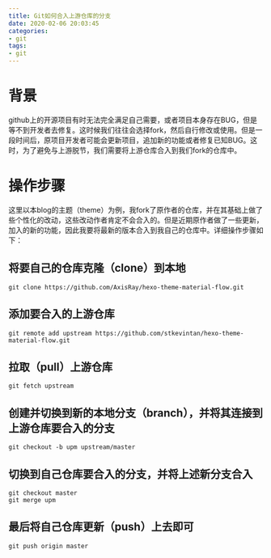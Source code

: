 ```yaml
---
title: Git如何合入上游仓库的分支
date: 2020-02-06 20:03:45
categories:
- git
tags:
- git
---
```

# 背景
github上的开源项目有时无法完全满足自己需要，或者项目本身存在BUG，但是等不到开发者去修复。这时候我们往往会选择fork，然后自行修改或使用。但是一段时间后，原项目开发者可能会更新项目，追加新的功能或者修复已知BUG。这时，为了避免与上游脱节，我们需要将上游仓库合入到我们fork的仓库中。
# 操作步骤
这里以本blog的主题（theme）为例，我fork了原作者的仓库，并在其基础上做了些个性化的改动，这些改动作者肯定不会合入的。但是近期原作者做了一些更新，加入的新的功能，因此我要将最新的版本合入到我自己的仓库中。详细操作步骤如下：

<!-- more -->

## 将要自己的仓库克隆（clone）到本地
```
git clone https://github.com/AxisRay/hexo-theme-material-flow.git
```
## 添加要合入的上游仓库
```
git remote add upstream https://github.com/stkevintan/hexo-theme-material-flow.git
```
## 拉取（pull）上游仓库
```
git fetch upstream
```
## 创建并切换到新的本地分支（branch），并将其连接到上游仓库要合入的分支
```
git checkout -b upm upstream/master
```
## 切换到自己仓库要合入的分支，并将上述新分支合入
```
git checkout master
git merge upm
```
## 最后将自己仓库更新（push）上去即可
```
git push origin master
```

